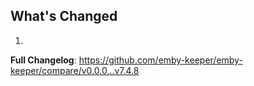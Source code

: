 ## What's Changed

1.

**Full Changelog**: https://github.com/emby-keeper/emby-keeper/compare/v0.0.0...v7.4.8
